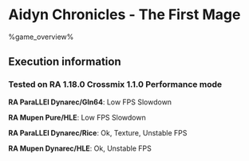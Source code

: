 # Aidyn Chronicles - The First Mage 

%game_overview%

## Execution information

### Tested on RA 1.18.0 Crossmix 1.1.0 Performance mode

**RA ParaLLEl Dynarec/Gln64**: Low FPS Slowdown

**RA Mupen Pure/HLE**: Low FPS Slowdown

**RA ParaLLEl Dynarec/Rice**: Ok, Texture, Unstable FPS

**RA Mupen Dynarec/HLE**: Ok, Unstable FPS